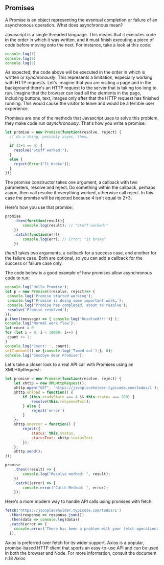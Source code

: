 ## Promises


A Promise is an object representing the eventual completion or failure of an asynchronous operation. What does asynchronous mean?

Javascript is a single threaded language. This means that it executes code in the order in which it was written, and it must finish executing a piece of code before moving onto the next. For instance, take a look at this code:

```javascript
console.log(1)
console.log(2)
console.log(3)
```

As expected, the code above will be executed in the order in which is written or *synchronously*. This represents a limitation, especially working with HTTP requests. Let's imagine that you are visiting a page and in the background there's an HTTP request to the server that is taking too long to run. Imagine that the browser can load all the elements in the page, including buttons, text, images only after that the HTTP request has finished running. This would cause the visitor to leave and would be a terrible user experience. 

Promises are one of the methods that Javascript uses to solve this problem, they make code run *asynchronously*. That's how you write a promise:

```javascript
let promise = new Promise(function(resolve, reject) {
  // do a thing, possibly async, then…

  if (2+3 == 4) {
    resolve("Stuff worked!");
  }
  else {
    reject(Error("It broke"));
  }
});

```

The promise constructor takes one argument, a callback with two parameters, resolve and reject. Do something within the callback, perhaps async, then call resolve if everything worked, otherwise call reject. In this case the promise will be rejected because 4 isn't equal to 2+3.

Here's how you use that promise:

```javascript
promise
    .then(function(result){
        console.log(result); // "Stuff worked!"
    })
    .catch(function(err){
        console.log(err); // Error: "It broke"
    })
```
*then()* takes two arguments, a callback for a success case, and another for the failure case. Both are optional, so you can add a callback for the success or failure case only.

The code below is a good example of how promises allow asynchronous code to run:

```javascript
console.log('Hello Promise');
let p = new Promise((resolve, reject)=> {
 console.log('Promise started working');
 console.log('Promise is doing some important work…');
 console.log('Promise has completed, about to resolve');
 resolve('Promise resolved');
});
p.then((message) => { console.log('Resolved!!!')} );
console.log('Normal work flow');
let count = 0
for (let i = 0; i < 10000; i++) {
 count += 1;
}
console.log('Count: ', count);
setTimeout(() => {console.log('Timed out');}, 0);
console.log('Goodbye dear Promise');
```

Let's take a closer look to a real API call with Promises using an XMLHttpRequest:

```javascript
let promise = new Promise(function(resolve, reject) {
    let xhttp = new XMLHttpRequest();
    xhttp.open("GET", 'https://jsonplaceholder.typicode.com/todos/1');
    xhttp.onload = function() {
        if (this.readyState === 4 && this.status === 200) {
            resolve(this.responseText);
        } else {
            reject('error')
        }
    };
    xhttp.onerror = function() {
        reject({
            status: this.status,
            statusText: xhttp.statusText
        });
    };
    xhttp.send();
});

promise
    .then((result) => {
        console.log("Resolve method: ", result);
    })
    .catch((error) => {
        console.error("Catch Method: ", error);
    });

```

Here's a more modern way to handle API calls using promises with fetch:

```javascript
fetch('https://jsonplaceholder.typicode.com/todos/1')
  .then(response => response.json())
  .then(data => console.log(data))
  .catch(error => {
    console.error('There has been a problem with your fetch operation:', error);
  });

```

Axios is preferred over fetch for its wider support. Axios is a popular, promise-based HTTP client that sports an easy-to-use API and can be used in both the browser and Node. For more information, consult the document n.18 *Axios*


